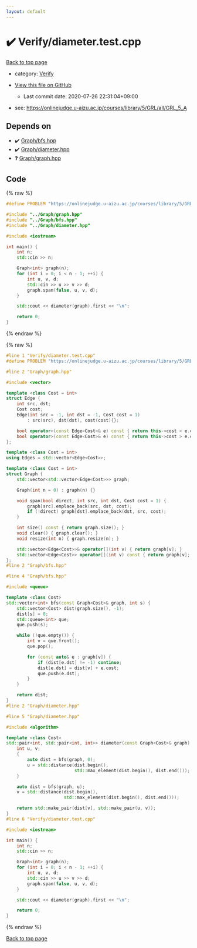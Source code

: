 ```yaml
---
layout: default
---
```


<!-- mathjax config similar to math.stackexchange -->
<script type="text/javascript" async
  src="https://cdnjs.cloudflare.com/ajax/libs/mathjax/2.7.5/MathJax.js?config=TeX-MML-AM_CHTML">
</script>
<script type="text/x-mathjax-config">
  MathJax.Hub.Config({
    TeX: { equationNumbers: { autoNumber: "AMS" }},
    tex2jax: {
      inlineMath: [ ['$','$'] ],
      processEscapes: true
    },
    "HTML-CSS": { matchFontHeight: false },
    displayAlign: "left",
    displayIndent: "2em"
  });
</script>

<script type="text/javascript" src="https://cdnjs.cloudflare.com/ajax/libs/jquery/3.4.1/jquery.min.js"></script>
<script src="https://cdn.jsdelivr.net/npm/jquery-balloon-js@1.1.2/jquery.balloon.min.js" integrity="sha256-ZEYs9VrgAeNuPvs15E39OsyOJaIkXEEt10fzxJ20+2I=" crossorigin="anonymous"></script>
<script type="text/javascript" src="../../assets/js/copy-button.js"></script>
<link rel="stylesheet" href="../../assets/css/copy-button.css" />


# :heavy_check_mark: Verify/diameter.test.cpp

<a href="../../index.html">Back to top page</a>

* category: <a href="../../index.html#5a750f86ef41f22f852c43351e3ff383">Verify</a>
* <a href="{{ site.github.repository_url }}/blob/master/Verify/diameter.test.cpp">View this file on GitHub</a>
    - Last commit date: 2020-07-26 22:31:04+09:00


* see: <a href="https://onlinejudge.u-aizu.ac.jp/courses/library/5/GRL/all/GRL_5_A">https://onlinejudge.u-aizu.ac.jp/courses/library/5/GRL/all/GRL_5_A</a>


## Depends on

* :heavy_check_mark: <a href="../../library/Graph/bfs.hpp.html">Graph/bfs.hpp</a>
* :heavy_check_mark: <a href="../../library/Graph/diameter.hpp.html">Graph/diameter.hpp</a>
* :question: <a href="../../library/Graph/graph.hpp.html">Graph/graph.hpp</a>


## Code

<a id="unbundled"></a>
{% raw %}
```cpp
#define PROBLEM "https://onlinejudge.u-aizu.ac.jp/courses/library/5/GRL/all/GRL_5_A"

#include "../Graph/graph.hpp"
#include "../Graph/bfs.hpp"
#include "../Graph/diameter.hpp"

#include <iostream>

int main() {
    int n;
    std::cin >> n;

    Graph<int> graph(n);
    for (int i = 0; i < n - 1; ++i) {
        int u, v, d;
        std::cin >> u >> v >> d;
        graph.span(false, u, v, d);
    }

    std::cout << diameter(graph).first << "\n";

    return 0;
}

```
{% endraw %}

<a id="bundled"></a>
{% raw %}
```cpp
#line 1 "Verify/diameter.test.cpp"
#define PROBLEM "https://onlinejudge.u-aizu.ac.jp/courses/library/5/GRL/all/GRL_5_A"

#line 2 "Graph/graph.hpp"

#include <vector>

template <class Cost = int>
struct Edge {
    int src, dst;
    Cost cost;
    Edge(int src = -1, int dst = -1, Cost cost = 1)
        : src(src), dst(dst), cost(cost){};

    bool operator<(const Edge<Cost>& e) const { return this->cost < e.cost; }
    bool operator>(const Edge<Cost>& e) const { return this->cost > e.cost; }
};

template <class Cost = int>
using Edges = std::vector<Edge<Cost>>;

template <class Cost = int>
struct Graph {
    std::vector<std::vector<Edge<Cost>>> graph;

    Graph(int n = 0) : graph(n) {}

    void span(bool direct, int src, int dst, Cost cost = 1) {
        graph[src].emplace_back(src, dst, cost);
        if (!direct) graph[dst].emplace_back(dst, src, cost);
    }

    int size() const { return graph.size(); }
    void clear() { graph.clear(); }
    void resize(int n) { graph.resize(n); }

    std::vector<Edge<Cost>>& operator[](int v) { return graph[v]; }
    std::vector<Edge<Cost>> operator[](int v) const { return graph[v]; }
};
#line 2 "Graph/bfs.hpp"

#line 4 "Graph/bfs.hpp"

#include <queue>

template <class Cost>
std::vector<int> bfs(const Graph<Cost>& graph, int s) {
    std::vector<Cost> dist(graph.size(), -1);
    dist[s] = 0;
    std::queue<int> que;
    que.push(s);

    while (!que.empty()) {
        int v = que.front();
        que.pop();

        for (const auto& e : graph[v]) {
            if (dist[e.dst] != -1) continue;
            dist[e.dst] = dist[v] + e.cost;
            que.push(e.dst);
        }
    }

    return dist;
}
#line 2 "Graph/diameter.hpp"

#line 5 "Graph/diameter.hpp"

#include <algorithm>

template <class Cost>
std::pair<int, std::pair<int, int>> diameter(const Graph<Cost>& graph) {
    int u, v;
    {
        auto dist = bfs(graph, 0);
        u = std::distance(dist.begin(),
                          std::max_element(dist.begin(), dist.end()));
    }

    auto dist = bfs(graph, u);
    v = std::distance(dist.begin(),
                      std::max_element(dist.begin(), dist.end()));

    return std::make_pair(dist[v], std::make_pair(u, v));
}
#line 6 "Verify/diameter.test.cpp"

#include <iostream>

int main() {
    int n;
    std::cin >> n;

    Graph<int> graph(n);
    for (int i = 0; i < n - 1; ++i) {
        int u, v, d;
        std::cin >> u >> v >> d;
        graph.span(false, u, v, d);
    }

    std::cout << diameter(graph).first << "\n";

    return 0;
}

```
{% endraw %}

<a href="../../index.html">Back to top page</a>

